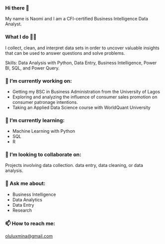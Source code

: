 ### Hi there 👋
My name is Naomi and I am a CFI-certified Business Intelligence Data Analyst.

### What I do 👷‍♂️
I collect, clean, and interpret data sets in order to uncover valuable insights that can be used to answer questions and solve problems.

Skills: Data Analysis with Python, Data Entry, Business Intelligence, Power BI, SQL, and Power Query.


### 🔭 I’m currently working on:
- Getting my BSC in Business Administration from the University of Lagos
- Exploring and analyzing the influence of consumer sales promotion on consumer patronage intentions.
- Taking an Applied Data Science course with WorldQuant University


### 🌱 I’m currently learning:
- Machine Learning with Python
- SQL
- R


### 👯 I’m looking to collaborate on:
Projects involving data collection. data entry, data cleaning, or data analysis.


### 💬 Ask me about:
- Business Intelligence
- Data Analytics
- Data Entry
- Research

### 📫 How to reach me: 
oluluxmina@gmail.com



